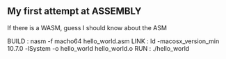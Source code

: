 ## My first attempt at ASSEMBLY 

If there is a WASM, guess I should know about the ASM 

BUILD : nasm -f macho64 hello_world.asm 
LINK  : ld -macosx_version_min 10.7.0 -lSystem -o hello_world hello_world.o 
RUN    : ./hello_world
